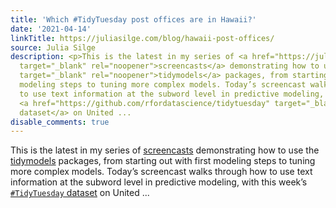 ```yaml
---
title: 'Which #TidyTuesday post offices are in Hawaii?'
date: '2021-04-14'
linkTitle: https://juliasilge.com/blog/hawaii-post-offices/
source: Julia Silge
description: <p>This is the latest in my series of <a href="https://juliasilge.com/category/tidymodels/"
  target="_blank" rel="noopener">screencasts</a> demonstrating how to use the <a href="https://www.tidymodels.org/"
  target="_blank" rel="noopener">tidymodels</a> packages, from starting out with first
  modeling steps to tuning more complex models. Today’s screencast walks through how
  to use text information at the subword level in predictive modeling, with this week’s
  <a href="https://github.com/rfordatascience/tidytuesday" target="_blank" rel="noopener"><code>#TidyTuesday</code>
  dataset</a> on United ...
disable_comments: true
---
```

<p>This is the latest in my series of <a href="https://juliasilge.com/category/tidymodels/" target="_blank" rel="noopener">screencasts</a> demonstrating how to use the <a href="https://www.tidymodels.org/" target="_blank" rel="noopener">tidymodels</a> packages, from starting out with first modeling steps to tuning more complex models. Today’s screencast walks through how to use text information at the subword level in predictive modeling, with this week’s <a href="https://github.com/rfordatascience/tidytuesday" target="_blank" rel="noopener"><code>#TidyTuesday</code> dataset</a> on United ...